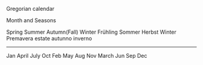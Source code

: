Gregorian calendar

Month and Seasons

Spring                Summer        Autumn(Fall)      Winter
Frühling              Sommer        Herbst            Winter
Premavera             estate        autunno           inverno

--------------------------------------------------------------
Jan                   April         July              Oct
Feb                   May           Aug               Nov
March                 Jun           Sep               Dec




